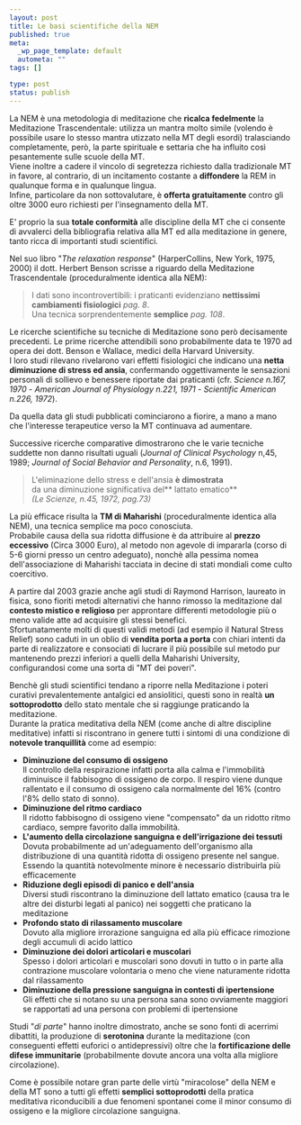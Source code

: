 ```yaml
--- 
layout: post
title: Le basi scientifiche della NEM
published: true
meta: 
  _wp_page_template: default
  autometa: ""
tags: []

type: post
status: publish
---
```

La NEM è una metodologia di meditazione che **ricalca fedelmente** la Meditazione Trascendentale: utilizza un mantra molto simile (volendo è possibile usare lo stesso mantra utizzato nella MT degli esordi) tralasciando completamente, però, la parte spirituale e settaria che ha influito così pesantemente sulle scuole della MT.  
Viene inoltre a cadere il vincolo di segretezza richiesto dalla tradizionale MT in favore, al contrario, di un incitamento costante a **diffondere** la REM in qualunque forma e in qualunque lingua.  
Infine, particolare da non sottovalutare, è **offerta gratuitamente** contro gli oltre 3000 euro richiesti per l'insegnamento della MT.

E' proprio la sua **totale conformità** alle discipline della MT che ci consente di avvalerci della bibliografia relativa alla MT ed alla meditazione in genere, tanto ricca di importanti studi scientifici.  

Nel suo libro "*The relaxation response*" (HarperCollins, New York, 1975, 2000) il dott. Herbert Benson scrisse a riguardo della Meditazione Trascendentale (proceduralmente identica alla NEM):

>  I dati sono incontrovertibili: i praticanti evidenziano
>  **nettissimi cambiamenti fisiologici** *pag. 8*.  
>  Una tecnica sorprendentemente **semplice** *pag. 108*.

Le ricerche scientifiche su tecniche di Meditazione sono però decisamente precedenti. Le prime ricerche attendibili sono probabilmente data te 1970 ad opera dei dott. Benson e Wallace, medici della Harvard University.  
I loro studi rilevano rivelarono vari effetti fisiologici che indicano una **netta diminuzione di stress ed ansia**,
confermando oggettivamente le sensazioni personali di sollievo e benessere riportate dai praticanti
(cfr. *Science n.167, 1970* - *American Journal of Physiology n.221, 1971* - *Scientific American n.226, 1972*).  

Da quella data gli studi pubblicati cominciarono a fiorire, a mano a mano che l'interesse terapeutice verso la MT continuava ad aumentare.

Successive ricerche comparative dimostrarono che le varie tecniche suddette
non danno risultati uguali (*Journal of Clinical Psychology* n,45, 1989; *Journal of Social Behavior and Personality*,
n.6, 1991).  

> L'eliminazione dello stress e dell'ansia **è dimostrata**  
> da una diminuzione significativa del** lattato ematico**  
> *(Le Scienze, n.45, 1972, pag.73)*

La più efficace risulta la **TM di Maharishi** (proceduralmente identica alla NEM), una tecnica semplice ma poco conosciuta.  
Probabile causa della sua ridotta diffusione è da attribuire al **prezzo eccessivo** (Circa 3000 Euro), al metodo non agevole di impararla (corso di 5-6 giorni presso un centro adeguato), nonchè alla pessima nomea dell'associazione di Maharishi tacciata in decine di stati mondiali come culto coercitivo.  

A partire dal 2003 grazie anche agli studi di Raymond Harrison, laureato in fisica, sono fioriti metodi alternativi che hanno rimosso la meditazione dal **contesto mistico e religioso** per approntare differenti metodologie più o meno valide atte ad acquisire gli stessi benefici.  
Sfortunatamente molti di questi validi metodi (ad esempio il Natural Stress Relief) sono caduti in un oblio di **vendita porta a porta** con chiari intenti da parte di realizzatore e consociati di lucrare il più possibile sul metodo pur mantenendo prezzi inferiori a quelli della Maharishi University, configurandosi come una sorta di "MT dei poveri".


Benchè gli studi scientifici tendano a riporre nella Meditazione i poteri curativi prevalentemente antalgici ed ansiolitici, questi sono in realtà **un sottoprodotto** dello stato mentale che si raggiunge praticando la meditazione.  
Durante la pratica meditativa della NEM (come anche di altre discipline meditative) infatti si riscontrano in genere tutti i sintomi di una condizione di **notevole tranquillità** come ad esempio:

  *  **Diminuzione del consumo di ossigeno**  
    Il controllo della respirazione infatti porta alla calma e l'immobilità diminuisce il fabbisogno di ossigeno de corpo. Il respiro viene dunque rallentato e il consumo di ossigeno cala normalmente del 16% (contro l'8% dello stato di sonno).
  *  **Diminuzione del ritmo cardiaco**  
    Il ridotto fabbisogno di ossigeno viene "compensato" da un ridotto ritmo cardiaco, sempre favorito dalla immobilità.
  *  **L'aumento della circolazione sanguigna e dell'irrigazione dei tessuti**  
    Dovuta probabilmente ad un'adeguamento dell'organismo alla distribuzione di una quantità ridotta di ossigeno presente nel sangue. Essendo la quantità notevolmente minore è necessario distribuirla più efficacemente
  *  **Riduzione degli episodi di panico e dell'ansia**  
    Diversi studi riscontrano la diminuzione dell lattato ematico (causa tra le altre dei disturbi legati al panico) nei soggetti che praticano la meditazione
  *  **Profondo stato di rilassamento muscolare**  
    Dovuto alla migliore irrorazione sanguigna ed alla più efficace rimozione degli accumuli di acido lattico
  *  **Diminuzione dei dolori articolari e muscolari**  
   Spesso i dolori articolari e muscolari sono dovuti in tutto o in parte alla contrazione muscolare volontaria o meno che viene naturamente ridotta dal rilassamento
  *  **Diminuzione della pressione sanguigna in contesti di ipertensione**  
    Gli effetti che si notano su una persona sana sono ovviamente maggiori se rapportati ad una persona con problemi di ipertensione
 
Studi "*di parte*" hanno inoltre dimostrato, anche se sono fonti di acerrimi dibattiti, la produzione di **serotonina** durante la meditazione (con conseguenti effetti euforici o antidepressivi) oltre che la **fortificazione delle difese immunitarie** (probabilmente dovute ancora una volta alla migliore circolazione).   

Come è possibile notare gran parte delle virtù "miracolose" della NEM e della MT sono a tutti gli effetti **semplici sottoprodotti** della pratica meditativa riconducibili a due fenomeni spontanei come il minor consumo di ossigeno e la migliore circolazione sanguigna.   
